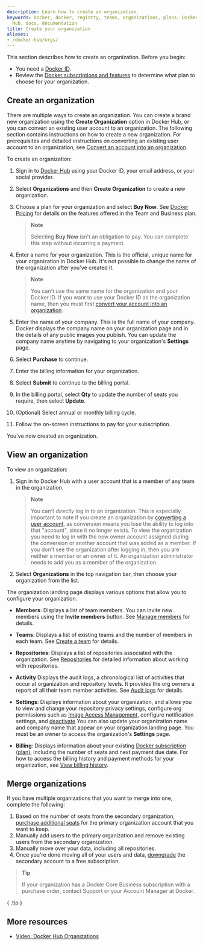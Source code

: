 ```yaml
---
description: Learn how to create an organization.
keywords: Docker, docker, registry, teams, organizations, plans, Dockerfile, Docker
  Hub, docs, documentation
title: Create your organization
aliases:
- /docker-hub/orgs/
---
```


This section describes how to create an organization. Before you begin:

- You need a [Docker ID](/accounts/create-account/).
- Review the [Docker subscriptions and features](../../subscription/core-subscription/details.md) to determine what plan to choose for your organization.

## Create an organization

There are multiple ways to create an organization. You can create a brand new
organization using the **Create Organization** option in Docker Hub, or you can
convert an existing user account to an organization. The following section
contains instructions on how to create a new organization. For prerequisites and
detailed instructions on converting an existing user account to an organization, see
[Convert an account into an organization](../convert-account.md).

To create an organization:

1. Sign in to [Docker Hub](https://hub.docker.com/) using your Docker ID, your email address, or your social provider.
2. Select **Organizations** and then **Create Organization** to create a new
   organization.
3. Choose a plan for your organization and select **Buy Now**. See
[Docker Pricing](https://www.docker.com/pricing/)
for details on the features offered in the Team and Business plan.

   > **Note**
   >
   > Selecting **Buy Now** isn't an obligation to pay. You can complete
   > this step without incurring a payment.

4. Enter a name for your organization. This is the official, unique name for
your organization in Docker Hub. It's not possible to change the name of the
organization after you've created it.

   > **Note**
   >
   > You can't use the same name for the organization and your Docker ID. If you want to use your Docker ID as the organization name, then you must first [convert your account into an organization](../convert-account.md).

5. Enter the name of your company. This is the full name of your company. Docker
displays the company name on your organization page and in the details of any
public images you publish. You can update the company name anytime by navigating
to your organization's **Settings** page.
6. Select **Purchase** to continue.
7. Enter the billing information for your organization.
8. Select **Submit** to continue to the billing portal.
9. In the billing portal, select **Qty** to update the number of seats you require, then select **Update**.
10. (Optional) Select annual or monthly billing cycle.
11. Follow the on-screen instructions to pay for your subscription.

You've now created an organization.

## View an organization

To view an organization:

1. Sign in to Docker Hub with a user account that is a member of any team in the
   organization. 

      > **Note**
      >
      > You can't _directly_ log in to an organization. This is especially
      > important to note if you create an organization by
      [converting a user account](../convert-account.md), as conversion means you lose the ability to log into that
      > "account", since it no longer exists. To view the organization you 
      > need to log in with the new owner account assigned during the
      > conversion or another account that was added as a member. If you 
      > don't see the organization after logging in,
      > then you are neither a member or an owner of it. An organization
      > administrator needs to add you as a member of the organization.

2. Select **Organizations** in the top navigation bar, then choose your
   organization from the list.

The organization landing page displays various options that allow you to
configure your organization.

- **Members**: Displays a list of team members. You
  can invite new members using the **Invite members** button. See [Manage members](./members.md) for details.

- **Teams**: Displays a list of existing teams and the number of
  members in each team. See [Create a team](./manage-a-team.md) for details.

- **Repositories**: Displays a list of repositories associated with the
  organization. See [Repositories](../../docker-hub/repos/index.md) for detailed information about
  working with repositories.

- **Activity** Displays the audit logs, a chronological list of activities that
  occur at organization and repository levels. It provides the org owners a
  report of all their team member activities. See [Audit logs](./activity-logs.md) for
  details.

- **Settings**: Displays information about your
  organization, and allows you to view and change your repository privacy
  settings, configure org permissions such as
  [Image Access Management](/security/for-admins/hardened-desktop/image-access-management.md), configure notification settings, and [deactivate](../deactivate-account.md#deactivate-an-organization) You can also update your organization name and company name that appear on your organization landing page. You must be an owner to access the
   organization's **Settings** page.

- **Billing**: Displays information about your existing
[Docker subscription (plan)](../../subscription/_index.md), including the number of seats and next payment due date. For how to access the billing history and payment methods for your organization, see [View billing history](../../billing/core-billing/history.md).

## Merge organizations

If you have multiple organizations that you want to merge into one, complete the following:

1. Based on the number of seats from the secondary organization, [purchase additional seats](../../subscription/core-subscription/add-seats.md) for the primary organization account that you want to keep.
2. Manually add users to the primary organization and remove existing users from the secondary organization.
3. Manually move over your data, including all repositories.
4. Once you're done moving all of your users and data, [downgrade](../../subscription/core-subscription/downgrade.md) the secondary account to a free subscription.

> **Tip**
>
> If your organization has a Docker Core Business subscription with a purchase order, contact Support or your Account Manager at Docker.
>
{ .tip }

## More resources

- [Video: Docker Hub Organizations](https://www.youtube.com/watch?v=WKlT1O-4Du8)
